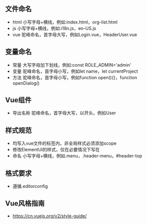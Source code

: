
## 文件命名

- html 小写字母+横线，例如:index.html，org-list.html
- js 小写字母+横线，例如:i18n.js，en-US.js
- vue 驼峰命名，首字母大写，例如Login.vue，HeaderUser.vue

## 变量命名

- 常量 大写字母加下划线，例如:const ROLE_ADMIN='admin'
- 变量 驼峰命名，首字母小写，例如let name，let currentProject
- 方法 驼峰命名，首字母小写，例如function open(){}，function openDialog()

## Vue组件

- 导出名称 驼峰命名，首字母大写，以开头，例如User

## 样式规范

- 均写入vue文件的<style scope></style>标签内，非全局样式必须添加scope
- 修改ElementUI的样式，仅在必要情况下写在<style></style>
- 命名 小写字母+横线，例如.menu，.header-menu，#header-top

## 格式要求

- 遵循.editorconfig

## Vue风格指南

- https://cn.vuejs.org/v2/style-guide/
